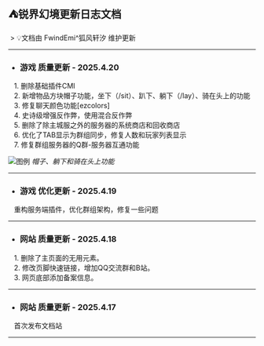 ## ⛺锐界幻境更新日志文档
&nbsp;> :bulb:文档由 FwindEmi^狐风轩汐 维护更新

***

- ### 游戏 **质量**更新 - 2025.4.20  
&nbsp;&nbsp;&nbsp;1. 删除基础插件CMI  
&nbsp;&nbsp;&nbsp;2. 新增物品方块帽子功能，坐下（/sit）、趴下、躺下（/lay）、骑在头上的功能  
&nbsp;&nbsp;&nbsp;3. 修复聊天颜色功能[ezcolors]  
&nbsp;&nbsp;&nbsp;4. 史诗级增强反作弊，使用混合反作弊  
&nbsp;&nbsp;&nbsp;5. 删除了除主城服之外的服务器的系统商店和回收商店  
&nbsp;&nbsp;&nbsp;6. 优化了TAB显示为群组同步，修复人数和玩家列表显示  
&nbsp;&nbsp;&nbsp;7. 修复群组服务器的Q群-服务器互通功能

![图例](/img/server-log/lay-sit.png "锐界幻境")
*帽子、躺下和骑在头上功能*
***
- ### 游戏 **优化**更新 - 2025.4.19  
&nbsp;&nbsp;&nbsp;重构服务端插件，优化群组架构，修复一些问题  
***
- ### 网站 **质量**更新 - 2025.4.18  
&nbsp;&nbsp;&nbsp;1. 删除了主页面的无用元素。  
&nbsp;&nbsp;&nbsp;2. 修改页脚快速链接，增加QQ交流群和B站。  
&nbsp;&nbsp;&nbsp;3. 网页底部添加备案信息。  
***
- ### 网站 **质量**更新 - 2025.4.17  
&nbsp;&nbsp;&nbsp;首次发布文档站  
***
